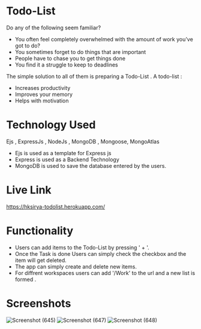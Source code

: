 # Todo-List

Do any of the following seem familiar?

- You often feel completely overwhelmed with the amount of work you’ve got to do?
- You sometimes forget to do things that are important
- People have to chase you to get things done
- You find it a struggle to keep to deadlines 

The simple solution to all of them is preparing a Todo-List .
A todo-list :

- Increases productivity
- Improves your memory
- Helps with motivation

# Technology Used
Ejs , ExpressJs , NodeJs , MongoDB , Mongoose, MongoAtlas
- Ejs is used as a template for Express js
- Express is used as a Backend Technology 
- MongoDB is used to save the database entered by the users.

# Live Link 
https://hksirya-todolist.herokuapp.com/

# Functionality 
- Users can add items to the Todo-List by pressing ' + '.
- Once the Task is done Users can simply check the checkbox and the item will get deleted.
- The app can simply create and delete new items.
- For diffrent workspaces users can add '/Work' to the url and a new list is formed . 

# Screenshots
![Screenshot (645)](https://user-images.githubusercontent.com/104431269/193891242-52910993-a33f-4c2a-a4ea-ccbfdb7dcf6a.png)
![Screenshot (647)](https://user-images.githubusercontent.com/104431269/193891255-c611c00b-0c82-4649-81eb-6eeb0db28040.png)
![Screenshot (648)](https://user-images.githubusercontent.com/104431269/193891261-743d19bf-67bb-4e38-af33-91a314a30975.png)
